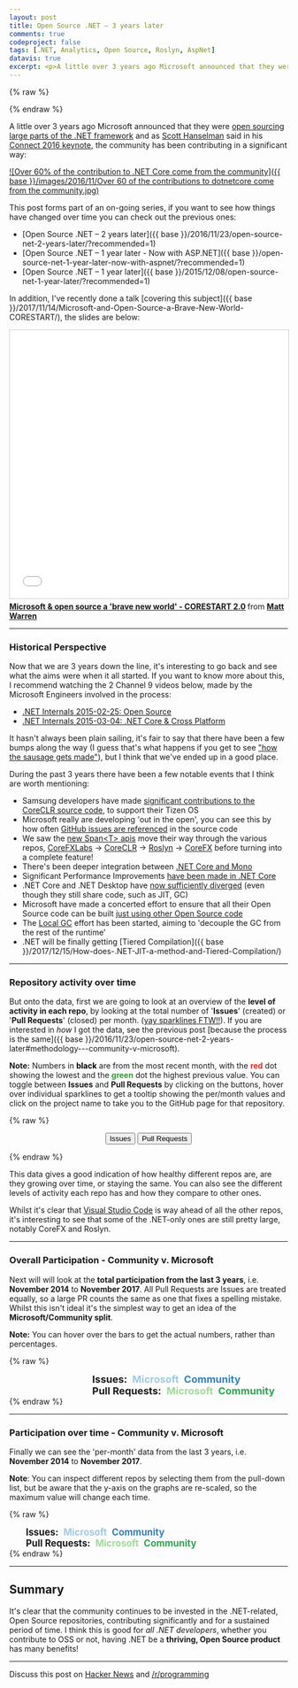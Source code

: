 ```yaml
---
layout: post
title: Open Source .NET – 3 years later
comments: true
codeproject: false
tags: [.NET, Analytics, Open Source, Roslyn, AspNet]
datavis: true
excerpt: <p>A little over 3 years ago Microsoft announced that they were <a href="http://www.hanselman.com/blog/AnnouncingNET2015NETAsOpenSourceNETOnMacAndLinuxAndVisualStudioCommunity.aspx">open sourcing large parts of the .NET framework</a> and as <a href="https://twitter.com/shanselman">Scott Hanselman</a> said in his <a href="https://channel9.msdn.com/Events/Connect/2016/Keynotes-Scott-Guthrie-and-Scott-Hanselman">Connect 2016 keynote</a>, the community has been contributing in a significant way:</p>
---
```


{% raw %}
<link rel='stylesheet' href='/datavis/dotnet-oss.css'>
<script src='/datavis/dotnet-oss.js' type='text/javascript'></script>
{% endraw %}

A little over 3 years ago Microsoft announced that they were [open sourcing large parts of the .NET framework](http://www.hanselman.com/blog/AnnouncingNET2015NETAsOpenSourceNETOnMacAndLinuxAndVisualStudioCommunity.aspx) and as [Scott Hanselman](https://twitter.com/shanselman) said in his [Connect 2016 keynote](https://channel9.msdn.com/Events/Connect/2016/Keynotes-Scott-Guthrie-and-Scott-Hanselman), the community has been contributing in a significant way:

[![Over 60% of the contribution to .NET Core come from the community]({{ base }}/images/2016/11/Over 60 of the contributions to dotnetcore come from the community.jpg)](https://twitter.com/poweredbyaltnet/status/798942478195970048)

This post forms part of an on-going series, if you want to see how things have changed over time you can check out the previous ones:

- [Open Source .NET – 2 years later]({{ base }}/2016/11/23/open-source-net-2-years-later/?recommended=1)
- [Open Source .NET – 1 year later - Now with ASP.NET]({{ base }}/open-source-net-1-year-later-now-with-aspnet/?recommended=1)
- [Open Source .NET – 1 year later]({{ base }}/2015/12/08/open-source-net-1-year-later/?recommended=1)

In addition, I've recently done a talk [covering this subject]({{ base }}/2017/11/14/Microsoft-and-Open-Source-a-Brave-New-World-CORESTART/), the slides are below:

<iframe src="//www.slideshare.net/slideshow/embed_code/key/bSYyRobLw3jMLq" width="595" height="485" frameborder="0" marginwidth="0" marginheight="0" scrolling="no" style="border:1px solid #CCC; border-width:1px; margin-bottom:5px; max-width: 100%;" allowfullscreen> </iframe> <div style="margin-bottom:5px"> <strong> <a href="//www.slideshare.net/mattwarren/microsoft-open-source-a-brave-new-world-corestart-20" title="Microsoft &amp; open source a &#x27;brave new world&#x27; - CORESTART 2.0" target="_blank">Microsoft &amp; open source a &#x27;brave new world&#x27; - CORESTART 2.0</a> </strong> from <strong><a href="https://www.slideshare.net/mattwarren" target="_blank">Matt Warren</a></strong> </div>

----

### Historical Perspective

Now that we are 3 years down the line, it's interesting to go back and see what the aims were when it all started. If you want to know more about this, I recommend watching the 2 Channel 9 videos below, made by the Microsoft Engineers involved in the process:

- [.NET Internals 2015-02-25: Open Source](https://channel9.msdn.com/Blogs/dotnet/NET-Foundations-2015-02-25)
- [.NET Internals 2015-03-04: .NET Core & Cross Platform](https://channel9.msdn.com/Blogs/dotnet/NET-Foundations-2015-03-04)

It hasn't always been plain sailing, it's fair to say that there have been a few bumps along the way (I guess that's what happens if you get to see ["how the sausage gets made"](https://english.stackexchange.com/questions/120739/a-peek-into-the-sausage-factory)), but I think that we've ended up in a good place.

During the past 3 years there have been a few notable events that I think are worth mentioning:

- Samsung developers have made [significant contributions to the CoreCLR source code](https://github.com/dotnet/coreclr/issues/8496#issuecomment-351463875), to support their Tizen OS
- Microsoft really are developing 'out in the open', you can see this by how often [GitHub issues are referenced](https://github.com/dotnet/coreclr/search?utf8=%E2%9C%93&q=%22https%3A%2F%2Fgithub.com%2Fdotnet%2Fcoreclr%22+language%3AC%2B%2B+language%3AC%23&type=Code) in the source code
- We saw the [new Span&lt;T&gt; apis](https://msdn.microsoft.com/en-us/magazine/mt814808) move their way through the various repos, [CoreFXLabs](https://github.com/dotnet/corefxlab/search?q=Span&type=Commits&utf8=%E2%9C%93) -> [CoreCLR](https://github.com/dotnet/coreclr/search?q=Span&type=Commits&utf8=%E2%9C%93) -> [Roslyn](https://github.com/dotnet/roslyn/search?q=Span&type=Commits&utf8=%E2%9C%93) -> [CoreFX](https://github.com/dotnet/corefx/search?q=Span&type=Commits&utf8=%E2%9C%93) before turning into a complete feature!
- There's been deeper integration between [.NET Core and Mono](https://github.com/dotnet/corefx/issues/25379)
- Significant Performance Improvements [have been made in .NET Core](https://blogs.msdn.microsoft.com/dotnet/2017/06/07/performance-improvements-in-net-core/)
- .NET Core and .NET Desktop have [now sufficiently diverged](https://github.com/dotnet/coreclr/pull/9044#issuecomment-274543630) (even though they still share code, such as JIT, GC)
- Microsoft have made a concerted effort to ensure that all their Open Source code can be built [just using other Open Source code](https://github.com/dotnet/coreclr/issues/14345)
- The [Local GC](https://github.com/dotnet/coreclr/projects/3) effort has been started, aiming to 'decouple the GC from the rest of the runtime'
- .NET will be finally getting [Tiered Compilation]({{ base }}/2017/12/15/How-does-.NET-JIT-a-method-and-Tiered-Compilation/)

----

### Repository activity over time

But onto the data, first we are going to look at an overview of the **level of activity in each repo**, by looking at the total number of '**Issues**' (created) or '**Pull Requests**' (closed) per month. ([yay sparklines FTW!!](http://www.edwardtufte.com/bboard/q-and-a-fetch-msg?msg_id=0001OR)). If you are interested in *how* I got the data, see the previous post [because the process is the same]({{ base }}/2016/11/23/open-source-net-2-years-later#methodology---community-v-microsoft).

**Note:** Numbers in <span style="color:rgb(0,0,0);font-weight:bold;">black</span> are from the most recent month, with the <span style="color:#d62728;font-weight:bold;">red</span> dot showing the lowest and the <span style="color:#2ca02c;font-weight:bold;">green</span> dot the highest previous value. You can toggle between **Issues** and **Pull Requests** by clicking on the buttons, hover over individual sparklines to get a tooltip showing the per/month values and click on the project name to take you to the GitHub page for that repository.

{% raw %}
<section class="press" align="center">
<!-- <section class="gradient" align="center"> -->
  <button id="btnIssues" class="active">Issues</button>
  <button id="btnPRs">Pull Requests</button>
</section>

<div id="textbox" class="rChartHeader">
  <!-- The Start/End dates are setup dynamically, once the data is loaded -->
  <p id="dataStartDate" class="alignleft"></p>
  <p id="dataEndDate" class="alignright"></p>
</div>
<div style="clear: both;"></div>

<!-- All the sparklines are added to this div -->
<div id='sparkLines' class="rChart nvd3">
</div>
{% endraw %}

This data gives a good indication of how healthy different repos are, are they growing over time, or staying the same. You can also see the different levels of activity each repo has and how they compare to other ones.

Whilst it's clear that [Visual Studio Code](https://github.com/microsoft/vscode) is way ahead of all the other repos, it's interesting to see that some of the .NET-only ones are still pretty large, notably CoreFX and Roslyn.

----

### Overall Participation - Community v. Microsoft

Next will will look at the **total participation from the last 3 years**, i.e. **November 2014** to **November 2017**. All Pull Requests are Issues are treated equally, so a large PR counts the same as one that fixes a spelling mistake. Whilst this isn't ideal it's the simplest way to get an idea of the **Microsoft/Community split**.

**Note:** You can hover over the bars to get the actual numbers, rather than percentages.

{% raw %}
<body>
  <!-- TODO do this in css styles, not inline!! -->
  <div class="g-chart-issues">
    <span style="font-weight:bold;font-size:large;margin-left:150px;"> Issues: </span>
    <span style="color:#9ecae1;font-weight:bold;font-size:large;margin-left:5px;"> Microsoft </span>
    <span style="color:#3182bd;font-weight:bold;font-size:large;margin-left:5px;"> Community </span>
  </div>
  <div class="g-chart-pull-requests">
    <span style="font-weight:bold;font-size:large;margin-left:150px;"> Pull Requests: </span>
    <span style="color:#a1d99b;font-weight:bold;font-size:large;margin-left:5px;"> Microsoft </span>
    <span style="color:#31a354;font-weight:bold;font-size:large;margin-left:5px;"> Community </span>
  </div>
</body>
{% endraw %}

----

### Participation over time - Community v. Microsoft

Finally we can see the 'per-month' data from the last 3 years, i.e. **November 2014** to **November 2017**.

**Note**: You can inspect different repos by selecting them from the pull-down list, but be aware that the y-axis on the graphs are re-scaled, so the maximum value will change each time.

{% raw %}
<div id='issuesGraph'>
  <!-- TODO do this in css styles, not inline!! -->
  <span style="font-weight:bold;font-size:larger;margin-left:30px;"> Issues: </span>
  <span style="color:#9ecae1;font-weight:bold;font-size:larger;margin-left:5px;"> Microsoft </span>
  <span style="color:#3182bd;font-weight:bold;font-size:larger;margin-left:5px;"> Community </span>
  <!-- <form>
    <label><input type="radio" name="mode" value="stacked" checked> Stacked</label>
    <label><input type="radio" name="mode" value="grouped"> Grouped</label>
  </form> -->
</div>

<div id='pullRequestsGraph'>
  <!-- TODO do this in css styles, not inline!! -->
  <span style="font-weight:bold;font-size:larger;margin-left:30px;"> Pull Requests: </span>
  <span style="color:#a1d99b;font-weight:bold;font-size:larger;margin-left:5px;"> Microsoft </span>
  <span style="color:#31a354;font-weight:bold;font-size:larger;margin-left:5px;"> Community </span>
  <!-- <form>
    <label><input type="radio" name="mode" value="stacked" checked> Stacked</label>
    <label><input type="radio" name="mode" value="grouped"> Grouped</label>
  </form> -->
</div>
{% endraw %}

----

## Summary

It's clear that the community continues to be invested in the .NET-related, Open Source repositories, contributing significantly and for a sustained period of time. I think this is good for *all .NET developers*, whether you contribute to OSS or not, having .NET be a **thriving, Open Source product** has many benefits!

----

Discuss this post on [Hacker News](https://news.ycombinator.com/item?id=15998856) and [/r/programming](https://www.reddit.com/r/programming/comments/7lh19z/open_source_net_3_years_later/)



